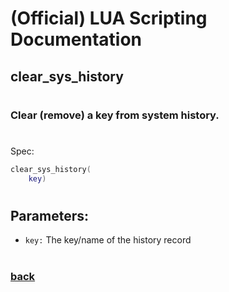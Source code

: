 
# (Official) LUA Scripting Documentation

## clear_sys_history
#
### Clear (remove) a key from system history.
#
Spec:
```lua
clear_sys_history(
	key)
```
#
## Parameters:
- `key:` The key/name of the history record
#
### [back](../history)
